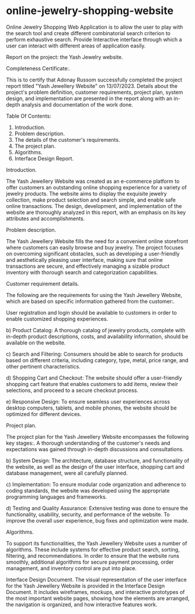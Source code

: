 # online-jewelry-shopping-website
Online Jewelry Shopping Web Application is to allow the user to play with the search tool and create different combinatorial search criterion to perform exhaustive search. 
Provide Interactive interface through which a user can interact with different areas of application easily.


Report on the project: the Yash Jewelry website.

Completeness Certificate:.

This is to certify that Adonay Russom successfully completed the project report titled "Yash Jewellery Website" on 13/07/2023. Details about the project's problem definition, customer requirements, project plan, system design, and implementation are presented in the report along with an in-depth analysis and documentation of the work done.

Table Of Contents:

1.	Introduction.
2.	Problem description.
3.	The details of the customer's requirements.
4.	The project plan.
5.	Algorithms.
6.	Interface Design Report.


Introduction.

The Yash Jewellery Website was created as an e-commerce platform to offer customers an outstanding online shopping experience for a variety of jewelry products. The website aims to display the exquisite jewelry collection, make product selection and search simple, and enable safe online transactions. The design, development, and implementation of the website are thoroughly analyzed in this report, with an emphasis on its key attributes and accomplishments.

Problem description.

The Yash Jewellery Website fills the need for a convenient online storefront where customers can easily browse and buy jewelry. The project focuses on overcoming significant obstacles, such as developing a user-friendly and aesthetically pleasing user interface, making sure that online transactions are secure, and effectively managing a sizable product inventory with thorough search and categorization capabilities.

Customer requirement details.

The following are the requirements for using the Yash Jewellery Website, which are based on specific information gathered from the customer:.

User registration and login should be available to customers in order to enable customized shopping experiences.


b) Product Catalog: A thorough catalog of jewelry products, complete with in-depth product descriptions, costs, and availability information, should be available on the website.

c) Search and Filtering: Consumers should be able to search for products based on different criteria, including category, type, metal, price range, and other pertinent characteristics.

d) Shopping Cart and Checkout: The website should offer a user-friendly shopping cart feature that enables customers to add items, review their selections, and proceed to a secure checkout process.

e) Responsive Design: To ensure seamless user experiences across desktop computers, tablets, and mobile phones, the website should be optimized for different devices.



Project plan.

The project plan for the Yash Jewellery Website encompasses the following key stages:.
A thorough understanding of the customer's needs and expectations was gained through in-depth discussions and consultations.

b) System Design: The architecture, database structure, and functionality of the website, as well as the design of the user interface, shopping cart  and database management, were all carefully planned.

c) Implementation: To ensure modular code organization and adherence to coding standards, the website was developed using the appropriate programming languages and frameworks.

d) Testing and Quality Assurance: Extensive testing was done to ensure the functionality, usability, security, and performance of the website. To improve the overall user experience, bug fixes and optimization were made.


Algorithms.

To support its functionalities, the Yash Jewellery Website uses a number of algorithms. These include systems for effective product search, sorting, filtering, and recommendations. In order to ensure that the website runs smoothly, additional algorithms for secure payment processing, order management, and inventory control are put into place.



Interface Design Document.
The visual representation of the user interface for the Yash Jewellery Website is provided in the Interface Design Document. It includes wireframes, mockups, and interactive prototypes of the most important website pages, showing how the elements are arranged, the navigation is organized, and how interactive features work. 
